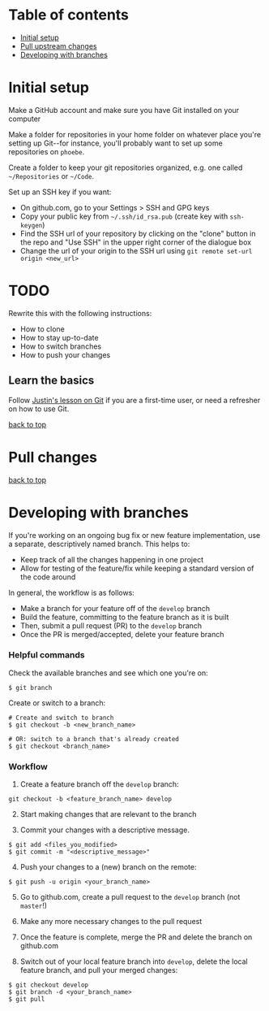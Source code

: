 # Table of contents
* [Initial setup](#initial-setup)
* [Pull upstream changes](#pull-upstream-changes)
* [Developing with branches](#developing-with-branches)


# Initial setup

Make a GitHub account and make sure you have Git installed on your computer

Make a folder for repositories in your home folder on whatever place you're setting up Git--for instance, you'll probably want to set up some repositories on `phoebe`. 

Create a folder to keep your git repositories organized, e.g. 
one called `~/Repositories` or `~/Code`.

Set up an SSH key if you want: 
* On github.com, go to your Settings > SSH and GPG keys
* Copy your public key from `~/.ssh/id_rsa.pub` (create key with `ssh-keygen`)
* Find the SSH url of your repository by clicking on the "clone" button in the repo and "Use SSH" in the upper right corner of the dialogue box
* Change the url of your origin to the SSH url using `git remote set-url origin <new_url>`

# TODO

Rewrite this with the following instructions:
* How to clone 
* How to stay up-to-date
* How to switch branches
* How to push your changes


## Learn the basics

Follow [Justin's lesson on Git](http://datasci.kitzes.com/lessons/git/) if you are a first-time user, or need a refresher on how to use Git.

[back to top](#table-of-contents)
# Pull changes


[back to top](#table-of-contents)
# Developing with branches

If you're working on an ongoing bug fix or new feature implementation, use a separate, descriptively named branch. 
This helps to:
* Keep track of all the changes happening in one project
* Allow for testing of the feature/fix while keeping a standard version of the code around

In general, the workflow is as follows: 
* Make a branch for your feature off of the `develop` branch
* Build the feature, committing to the feature branch as it is built
* Then, submit a pull request (PR) to the `develop` branch
* Once the PR is merged/accepted, delete your feature branch

### Helpful commands

Check the available branches and see which one you're on:

```
$ git branch
```

Create or switch to a branch:

```
# Create and switch to branch
$ git checkout -b <new_branch_name>

# OR: switch to a branch that's already created
$ git checkout <branch_name>
```


### Workflow


1. Create a feature branch off the `develop` branch:

```
git checkout -b <feature_branch_name> develop
```

2. Start making changes that are relevant to the branch 

3. Commit your changes with a descriptive message.

```
$ git add <files_you_modified>
$ git commit -m "<descriptive_message>"
```

4. Push your changes to a (new) branch on the remote:

```
$ git push -u origin <your_branch_name>
```

5. Go to github.com, create a pull request to the `develop` branch (not `master`!)

6. Make any more necessary changes to the pull request 

7. Once the feature is complete, merge the PR and delete the branch on github.com

8. Switch out of your local feature branch into `develop`, delete the local feature branch, and pull your merged changes:

```
$ git checkout develop
$ git branch -d <your_branch_name>
$ git pull 
```